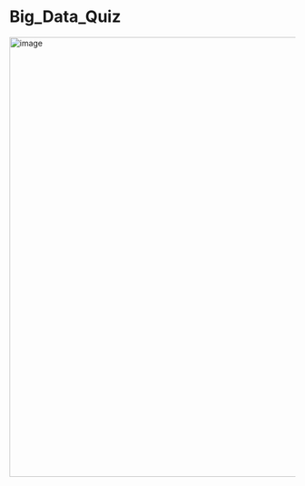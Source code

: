 # Big_Data_Quiz
<img width="773" alt="image" src="https://github.com/user-attachments/assets/b22d6cd5-e3c7-48a2-91d0-e300796fe42e" />
